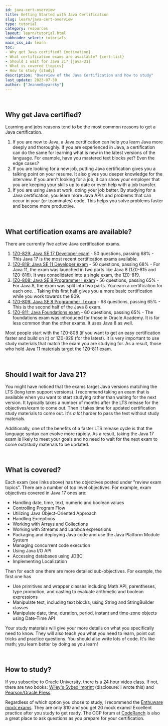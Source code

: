 ```yaml
---
id: java-cert-overview
title: Getting Started with Java Certification
slug: learn/java-cert-overview
type: tutorial
category: resources
layout: learn/tutorial.html
subheader_select: tutorials
main_css_id: learn
toc:
- Why get Java certified? {motivation}
- What certification exams are available? {cert-list}
- Should I wait for Java 21? {java-21}
- What is covered {topics}
- How to study {study}
description: "Overview of the Java Certification and how to study"
last_update: 2023-07-30
author: ["JeanneBoyarsky"]
---
```


<a id="motiviation">&nbsp;</a>
## Why get Java certified?

Learning and jobs reasons tend to be the most common reasons to get a Java certification.

1. If you are new to Java, a Java certification can help you learn Java more deeply and thoroughly. If you are experienced in Java, a certification can do the same for learning what is new in the latest versions of the language. For example, have you mastered text blocks yet? Even the edge cases? 
2. If you are looking for a new job, putting Java certification gives you a talking point on your resume. It also gives you deeper knowledge for the interview. If you aren't looking for a job, it can show your employer that you are keeping your skills up to date or even help with a job transfer.
3. If you are using Java at work, doing your job better. By studying for a Java certification, you learn more Java APIs and problems that can occur in your (or teammates) code. This helps you solve problems faster and become more productive.

<a id="cert-list">&nbsp;</a>
## What certification exams are available?

There are currently five active Java certification exams.

1. [1Z0-829: Java SE 17 Developer exam](https://education.oracle.com/java-ee-7-application-developer/pexam_1Z0-829) - 50 questions, passing 68% - This Java 17 is the most recent certification exams available.
2. [1Z0-819: Java SE 11 Developer exam](https://education.oracle.com/java-ee-7-application-developer/pexam_1Z0-819) - 50 questions, passing 68% - For Java 11, the exam was launched in two parts like Java 8 (1Z0-815 and 1Z0-816). It was consolidated into a single exam, the 1Z0-819.  
3. [1Z0-808: Java SE 8 Programmer I exam](https://education.oracle.com/java-ee-7-application-developer/pexam_1Z0-808) - 56 questions, passing 65% - For Java 8, the exam was split into two parts. You earn a certification for each one. . Taking this first half gives you a more basic certification while you work towards the 809.
4. [1Z0-809: Java SE 8 Programmer II exam](https://education.oracle.com/java-ee-7-application-developer/pexam_1Z0-809) - 68 questions, passing 65% - This is the second half of the Java 8 exam.
5. [1Z0-811: Java Foundations exam](https://education.oracle.com/java-ee-7-application-developer/pexam_1Z0-811) - 60 questions, passing 65% - The foundations exam was introduced for those in Oracle Academy. It is far less common than the other exams. It uses Java 8 as well.


Most people start with the 1Z0-808 (if you want to get an easy certification faster and build on it) or 1Z0-829 (for the latest). It is very important to use study materials that match the exam you are studying for. As a result, those who hold Java 11 materials target the 1Z0-811 exam.

<a id="java-21">&nbsp;</a>
## Should I wait for Java 21?

You might have noticed that the exams target Java versions matching the LTS (long term support versions). I recommend taking an exam that is available when you want to start studying rather than waiting for the next version. It typically takes a number of months after the LTS release for the objectives/exam to come out. Then it takes time for updated certification study materials to come out. It's *a lot* harder to pass the test without study materials.

Additionally, one of the benefits of a faster LTS release cycle is that the language syntax can evolve more rapidly. As a result, taking the Java 17 exam is likely to meet your goals and no need to wait for the next exam to come out/study materials to be updated.

<a id="topics">&nbsp;</a>
## What is covered?

Each exam (see links above) has the objectives posted under "review exam topics". There are a number of top level objectives. For example, exam objectives covered in Java 17 ones are:
* Handling date, time, text, numeric and boolean values
* Controlling Program Flow
* Utilizing Java Object-Oriented Approach
* Handling Exceptions
* Working with Arrays and Collections
* Working with Streams and Lambda expressions
* Packaging and deploying Java code and use the Java Platform Module System
* Managing concurrent code execution
* Using Java I/O API
* Accessing databases using JDBC
* Implementing Localization

Then for each one there are more detailed sub-objectives. For example,  the first one has
* Use primitives and wrapper classes including Math API, parentheses, type promotion, and casting to evaluate arithmetic and boolean expressions
* Manipulate text, including text blocks, using String and StringBuilder classes
* Manipulate date, time, duration, period, instant and time-zone objects using Date-Time API

Your study materials will give your more details on what you specifically need to know. They will also teach you what you need to learn, point out tricks and practice questions. You should also write lots of code. It's like math; you learn better by doing as you learn!

<a id="study">&nbsp;</a>
## How to study?

If you subscribe to Oracle University, there is a [24 hour video class](https://mylearn.oracle.com/ou/learning-path/become-a-java-se-17-developer/99487y). If not, there are two books: [Wiley's Sybex imprint](https://www.amazon.com/Oracle-Certified-Professional-Developer-Certification/dp/111986464X) (disclosure: I wrote this) and [Pearson/Oracle Press](https://www.amazon.com/Certified-Professional-Developer-1Z0-829-Programmers/dp/0137993641).

Regardless of which option you chose to study, I recommend the [Enthuware mock exams](https://enthuware.com/java-certification-mock-exams/oracle-certified-professional/ocp-java-17-exam-1z0-829). They are only $10 and you get 20 mock exams! Excellent practice after you study to get ready.  The OCP forum at [CodeRanch](https://coderanch.com/f/24/java-programmer-OCPJP) is also a great place to ask questions as you prepare for your certification.
